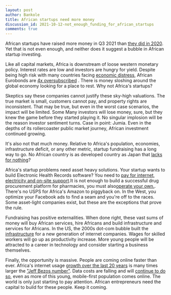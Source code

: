 ```yaml
---
layout: post
author: Bankole
title: African startups need more money
discussion_id: 2021-10-12-not_enough_funding_for_african_startups
comments: true
---
```


African startups have raised more money in Q3 2021 than [they did in
2020]("https://thebigdeal.substack.com/p/q3-2021-2020#:~:text=The%20amount%20raised%20in%20Q3%202021%20is%20equivalent%20to%20the%20full%20amount%20raised%20in%202020.").
Yet that is not even enough, and neither does it suggest a bubble in African
startup investing.

Like all capital markets, Africa is downstream of loose western monetary policy.
Interest rates are low and investors are hungry for yield. Despite being high
risk with many countries facing [economic
distress]("https://economic-research.bnpparibas.com/Views/DisplayPublication.aspx?type=document&IdPdf=41794"),
African Eurobonds are [4x
oversubscribed]("https://pmnewsnigeria.com/2021/09/22/foreign-investors-rush-nigerias-eurobond-oversubscribe-four-times/") .
There is money sloshing around the global economy looking for a place to rest.
Why not Africa's startups?

Skeptics say these companies cannot justify these sky-high valuations. The true
market is small, customers cannot pay, and property rights are inconsistent.
That may be true, but even in the worst case scenarios, the impact will be
limited. Some Many investors will lose money, sure, but they knew the game
before they started playing it. No singular implosion will be the reason
investor sentiment turns. Case in point: Jumia. Even in the depths of its
rollercoaster public market journey, African investment continued growing.

It's also not that much money. Relative to Africa's population, economies,
infrastructure deficit, or any other metric, startup fundraising has a long way
to go. No African country is as developed country as Japan that [lacks for
nothing]("https://www.theatlantic.com/business/archive/2010/12/the-surprising-wealth-and-success-of-japan/67302/")?

Africa's startup problems need asset heavy solutions. Your startup wants to
build Electronic Health Records software? You need to [pay for internet,
electricity and on-site support]("{%).It is not enough to build a successful
drug procurement platform for pharmacies, you must also[operate your
own.]("https://qz.com/africa/1582487/ghanas-mpharma-buys-kenya-pharmacy-haltons/").
There's no USPS for Africa's Amazon to piggyback on. In the West, you optimize
your Facebook ads to find a seam and you're off to the races. Some asset-light
companies exist, but these are the exceptions that prove the rule.

Fundraising has positive externalities. When done right, these vast sums of
money will buy African services, hire Africans and build infrastructure and
services for Africans. In the US, the 2000s dot-com bubble built
the [infrastructure]("https://ideas.ted.com/an-eye-opening-look-at-the-dot-com-bubble-of-2000-and-how-it-shapes-our-lives-today/") for
a new generation of internet companies. Wages for skilled workers will go up as
productivity increase. More young people will be attracted to a career in
technology and consider starting a business themselves.

Finally, the opportunity is massive. People are coming online faster than ever.
Africa's internet usage [growth over the last 20
years]("https://www.internetworldstats.com/stats1.htm#:~:text=43.0%20%25-,12%2C975%20%25,-255%2C412%2C900") is
many times larger the ["Jeff Bezos
number"]("https://samir-s.medium.com/how-one-statistic-inspired-jeff-bezos-to-start-amazon-41ef79690543").
Data costs are falling and will [continue to do
so]("https://www.fiercetelecom.com/telecom/google-facebook-tackle-new-subsea-cable-routes-asia-africa"),
even as more of this young, mobile-first population comes online. The world is
only just starting to pay attention. African entrepreneurs need the capital to
build for these people. Keep it coming.
